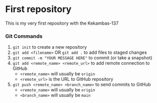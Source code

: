 # First repository 

This is my very first repository with the Kekambas-137

### Git Commands
1. `git init` to create a new repository
2. `git add <filename>` OR `git add .` to add files to staged changes
3. `git commit -m "YOUR MESSAGE HERE"` to commit (or take a snapshot)
4. `git add <remote_name> <remote_url>` to add remote connection to GitHub
    - `<remote_name>` will usually be `origin`
    - `<remote_url>` is the URL to GitHub repository
5. `git push <remote_name> <branch_name>` to send commits to GitHub
    - `<remote_name>` will usually be `origin`
    - `<branch_name>` will usually be `main`
